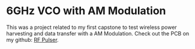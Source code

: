 # 6GHz VCO with AM Modulation

This was a project related to my first capstone to test wireless power harvesting and data transfer with a AM Modulation. Check out the PCB on my github: 
[RF Pulser](https://github.com/mackenzieg/avris_vest/tree/rf_design).